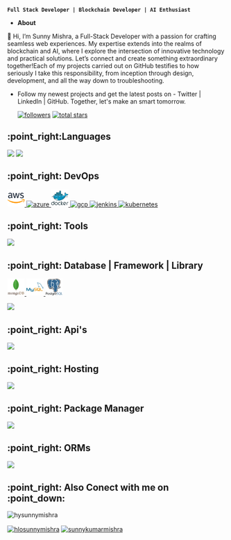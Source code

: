 **` Full Stack Developer | Blockchain Developer | AI Enthusiast `**

- **About**

👋 Hi, I’m Sunny Mishra, a Full-Stack Developer with a passion for crafting seamless web experiences. My expertise extends into the realms of blockchain and AI, where I explore the intersection of innovative technology and practical solutions. Let’s connect and create something extraordinary together!Each of my projects carried out on GitHub testifies to how seriously I take this responsibility, from inception through design, development, and all the way down to troubleshooting.

- Follow my newest projects and get the latest posts on - Twitter | LinkedIn | GitHub. Together, let's make an smart tomorrow.
   <p align="left">
      <a href="https://github.com/hysunnymishra?tab=followers">
         <img alt="followers" title="Follow me on Github" src="https://custom-icon-badges.demolab.com/github/followers/hysunnymishra?color=236ad3&labelColor=1155ba&style=for-the-badge&logo=person-add&label=Follow&logoColor=white"/></a>
      <a href="https://github.com/hysunnymishra?tab=repositories&sort=stargazers">
         <img alt="total stars" title="Total stars on GitHub" src="https://custom-icon-badges.demolab.com/github/stars/hysunnymishra?color=55960c&style=for-the-badge&labelColor=488207&logo=star"/></a>
   <br/>
 <h2 align="left"> :point_right:Languages </h2>
<div align="left">
    <img src="https://skillicons.dev/icons?i=py,js,typescript,c,html,cpp" />
    <img src="https://skillicons.dev/icons?i=go,solidity,rust,css,react" />
   <br>
    <h2 align="left"> :point_right: DevOps </h2>
<p align="left"> <a href="https://aws.amazon.com" target="_blank" rel="noreferrer"> <img src="https://raw.githubusercontent.com/devicons/devicon/master/icons/amazonwebservices/amazonwebservices-original-wordmark.svg" alt="aws" width="40" height="40"/> </a> <a href="https://azure.microsoft.com/en-in/" target="_blank" rel="noreferrer"> <img src="https://www.vectorlogo.zone/logos/microsoft_azure/microsoft_azure-icon.svg" alt="azure" width="40" height="40"/> </a> <a href="https://www.docker.com/" target="_blank" rel="noreferrer"> <img src="https://raw.githubusercontent.com/devicons/devicon/master/icons/docker/docker-original-wordmark.svg" alt="docker" width="40" height="40"/> </a> <a href="https://cloud.google.com" target="_blank" rel="noreferrer"> <img src="https://www.vectorlogo.zone/logos/google_cloud/google_cloud-icon.svg" alt="gcp" width="40" height="40"/> </a> <a href="https://www.jenkins.io" target="_blank" rel="noreferrer"> <img src="https://www.vectorlogo.zone/logos/jenkins/jenkins-icon.svg" alt="jenkins" width="40" height="40"/> </a> <a href="https://kubernetes.io" target="_blank" rel="noreferrer"> <img src="https://www.vectorlogo.zone/logos/kubernetes/kubernetes-icon.svg" alt="kubernetes" width="40" height="40"/> </a> </p>
<h2 align="left"> :point_right: Tools </h2>
<img src="https://skillicons.dev/icons?i=githubactions,github,git,gitlab" />
<h2 align="left"> :point_right: Database | Framework | Library </h2>
<p align="left"> <a href="https://www.mongodb.com/" target="_blank" rel="noreferrer"> <img src="https://raw.githubusercontent.com/devicons/devicon/master/icons/mongodb/mongodb-original-wordmark.svg" alt="mongodb" width="40" height="40"/> </a> <a href="https://www.mysql.com/" target="_blank" rel="noreferrer"> <img src="https://raw.githubusercontent.com/devicons/devicon/master/icons/mysql/mysql-original-wordmark.svg" alt="mysql" width="40" height="40"/> </a> <a href="https://www.postgresql.org" target="_blank" rel="noreferrer"> <img src="https://raw.githubusercontent.com/devicons/devicon/master/icons/postgresql/postgresql-original-wordmark.svg" alt="postgresql" width="40" height="40"/> </a> </p>  <img src="https://skillicons.dev/icons?i=django,nextjs,nodejs,angular,bootstrap,fastapi,flask,jest,jquery,selenium,vue" />
<h2 align="left"> :point_right: Api's </h2>
<img src="https://skillicons.dev/icons?i=graphql," />
<h2 align="left"> :point_right: Hosting </h2>
<img src="https://skillicons.dev/icons?i=heroku,vercel" />
<h2 align="left"> :point_right: Package Manager </h2>
<img src="https://skillicons.dev/icons?i=npm,yarn" />
<h2 align="left"> :point_right: ORMs </h2>
<img src="https://skillicons.dev/icons?i=sequelize," />
<h2 align="left"> :point_right: Also Conect with me on :point_down:	 </h2>
   <p align="left"> <img src="https://komarev.com/ghpvc/?username=hysunnymishra&label=Profile%20views&color=0e75b6&style=flat" alt="hysunnymishra" /> </p>
<p align="left">
<a href="https://twitter.com/hlosunnymishra" target="blank"><img align="center" src="https://raw.githubusercontent.com/rahuldkjain/github-profile-readme-generator/master/src/images/icons/Social/twitter.svg" alt="hlosunnymishra" height="30" width="40" /></a>
<a href="https://linkedin.com/in/sunnykumarmishra" target="blank"><img align="center" src="https://raw.githubusercontent.com/rahuldkjain/github-profile-readme-generator/master/src/images/icons/Social/linked-in-alt.svg" alt="sunnykumarmishra" height="30" width="40" /></a>
</p>
